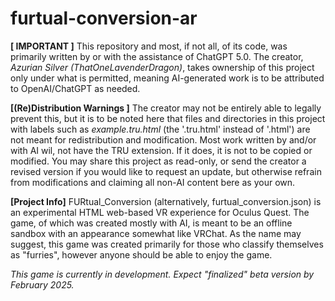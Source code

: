 # furtual-conversion-ar
**[ IMPORTANT ]** This repository and most, if not all, of its code, was primarily written by or with the assistance of ChatGPT 5.0.
The creator, *Azurian Silver (ThatOneLavenderDragon)*, takes ownership of this project only under what is permitted, meaning AI-generated work is to be attributed to OpenAI/ChatGPT as needed.

**[(Re)Distribution Warnings ]** The creator may not be entirely able to legally prevent this, but it is to be noted here that files and directories in this project with labels such as *example.tru.html* (the '.tru.html' instead of '.html') are not meant for redistribution and modification. Most work written by and/or with AI wil, not have the TRU extension. If it does, it is not to be copied or modified.
You may share this project as read-only, or send the creator a revised version if you would like to request an update, but otherwise refrain from modifications and claiming all non-AI content bere as your own.

**[Project Info]** FURtual_Conversion (alternatively, furtual_conversion.json) is an experimental HTML web-based VR experience for Oculus Quest.
The game, of which was created mostly with AI, is meant to be an offline sandbox with an appearance somewhat like VRChat.
As the name may suggest, this game was created primarily for those who classify themselves as "furries", however anyone should be able to enjoy the game.

*This game is currently in development. Expect "finalized" beta version by February 2025.*
